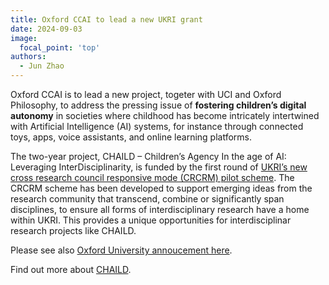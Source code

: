 ```yaml
---
title: Oxford CCAI to lead a new UKRI grant
date: 2024-09-03
image:
  focal_point: 'top'
authors:
  - Jun Zhao
---
```



Oxford CCAI is to lead a new project, togeter with UCI and Oxford Philosophy, to address the pressing issue of **fostering children’s digital autonomy** in societies where childhood has become intricately intertwined with Artificial Intelligence (AI) systems, for instance through connected toys, apps, voice assistants, and online learning platforms.

The two-year project, CHAILD – Children’s Agency In the age of AI: Leveraging InterDisciplinarity, is funded by the first round of [UKRI’s new cross research council responsive mode (CRCRM) pilot scheme](https://www.ukri.org/what-we-do/browse-our-areas-of-investment-and-support/ukri-cross-research-council-responsive-mode-pilot-scheme/).  The CRCRM scheme has been developed to support emerging ideas from the research community that transcend, combine or significantly span disciplines, to ensure all forms of interdisciplinary research have a home within UKRI. This provides a unique opportunities for interdisciplinar research projects like CHAILD.


Please see also [Oxford University annoucement here](https://www.ox.ac.uk/news/2024-09-02-university-oxford-lead-two-projects-new-ukri-interdisciplinary-scheme).


Find out more about [CHAILD](https://oxfordccai.org/project/chaild/).